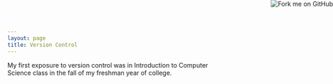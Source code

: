 ```yaml
---
layout: page
title: Version Control
---
```


<a href="https://github.com/rgardner/rgardner.github.io"><img style="position: absolute; top: 0; right:
0; border: 0;"
src="https://camo.githubusercontent.com/365986a132ccd6a44c23a9169022c0b5c890c387/68747470733a2f2f73332e616d617a6f6e6177732e636f6d2f6769746875622f726962626f6e732f666f726b6d655f72696768745f7265645f6161303030302e706e67"
alt="Fork me on GitHub"
data-canonical-src="https://s3.amazonaws.com/github/ribbons/forkme_right_red_aa0000.png"></a>

My first exposure to version control was in Introduction to Computer Science
class in the fall of my freshman year of college.
